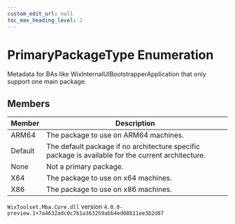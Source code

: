 ```yaml
---
custom_edit_url: null
toc_max_heading_level: 2
---
```

# PrimaryPackageType Enumeration
Metadata for BAs like WixInternalUIBootstrapperApplication that only support one main package.
## Members
| Member | Description |
| ------ | ----------- |
| ARM64 | The package to use on ARM64 machines. |
| Default | The default package if no architecture specific package is available for the current architecture. |
| None | Not a primary package. |
| X64 | The package to use on x64 machines. |
| X86 | The package to use on x86 machines. |
`WixToolset.Mba.Core.dll` version `4.0.0-preview.1+7a4632adc0c7b1a363259abb4ed08b11ee3b2d87`
